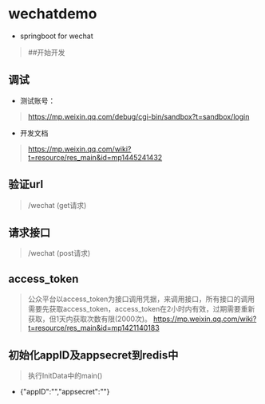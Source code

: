 # wechatdemo #
 * springboot for wechat

> ##开始开发
 ## 调试
 * 测试账号：
 > https://mp.weixin.qq.com/debug/cgi-bin/sandbox?t=sandbox/login 
 * 开发文档
 > https://mp.weixin.qq.com/wiki?t=resource/res_main&id=mp1445241432 
  
  ## 验证url
  > /wechat (get请求)
  
  ## 请求接口
  > /wechat (post请求)
  
  ## access_token
   > 公众平台以access_token为接口调用凭据，来调用接口，所有接口的调用需要先获取access_token，access_token在2小时内有效，过期需要重新获取，但1天内获取次数有限(2000次)。
   > https://mp.weixin.qq.com/wiki?t=resource/res_main&id=mp1421140183
   
  ## 初始化appID及appsecret到redis中
  > 执行InitData中的main()
  * {"appID":"","appsecret":""} 
  
  
